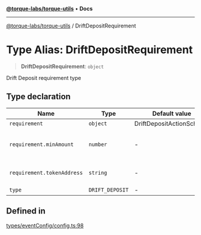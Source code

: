 [**@torque-labs/torque-utils**](../README.md) • **Docs**

***

[@torque-labs/torque-utils](../README.md) / DriftDepositRequirement

# Type Alias: DriftDepositRequirement

> **DriftDepositRequirement**: `object`

Drift Deposit requirement type

## Type declaration

| Name | Type | Default value | Description |
| ------ | ------ | ------ | ------ |
| `requirement` | `object` | DriftDepositActionSchema | - |
| `requirement.minAmount` | `number` | - | The minimum amount to deposit |
| `requirement.tokenAddress` | `string` | - | The token address to deposit |
| `type` | `DRIFT_DEPOSIT` | - | - |

## Defined in

[types/eventConfig/config.ts:98](https://github.com/torque-labs/torque-utils/blob/a612e615fa21888d00ebb7bf70f9910fab4be80a/types/eventConfig/config.ts#L98)
